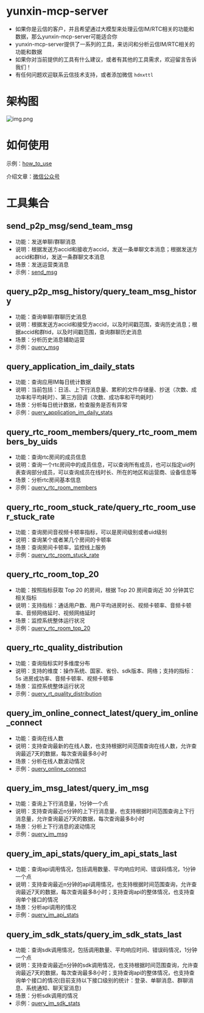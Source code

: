 
# yunxin-mcp-server

* 如果你是云信的客户，并且希望通过大模型来处理云信IM/RTC相关的功能和数据，那么yunxin-mcp-server可能适合你
* yunxin-mcp-server提供了一系列的工具，来访问和分析云信IM/RTC相关的功能和数据
* 如果你对当前提供的工具有什么建议，或者有其他的工具需求，欢迎留言告诉我们！
* 有任何问题欢迎联系云信技术支持，或者添加微信 `hdnxttl`

# 架构图

![img.png](docs/img_39.png)

# 如何使用

示例：[how_to_use](docs/how_to_use.md)

介绍文章：[微信公众号](https://mp.weixin.qq.com/s/u7ghW78T_E6X2i-urxk1ig)

# 工具集合

## send_p2p_msg/send_team_msg

* 功能：发送单聊/群聊消息
* 说明：根据发送方accid和接收方accid，发送一条单聊文本消息；根据发送方accid和群tid，发送一条群聊文本消息
* 场景：发送运营类消息
* 示例：[send_msg](docs/send_msg.md)

## query_p2p_msg_history/query_team_msg_history

* 功能：查询单聊/群聊历史消息
* 说明：根据发送方accid和接受方accid，以及时间戳范围，查询历史消息；根据accid和群tid，以及时间戳范围，查询群聊历史消息
* 场景：分析历史消息辅助运营
* 示例：[query_msg](docs/query_msg.md)

## query_application_im_daily_stats

* 功能：查询应用IM每日统计数据
* 说明：当前包括：日活、上下行消息量、累积的文件存储量、抄送（次数、成功率和平均耗时）、第三方回调（次数、成功率和平均耗时）
* 场景：分析每日统计数据，检查服务是否有异常
* 示例：[query_application_im_daily_stats](docs/query_application_im_daily_stats.md)

## query_rtc_room_members/query_rtc_room_members_by_uids

* 功能：查询rtc房间的成员信息
* 说明：查询一个rtc房间中的成员信息，可以查询所有成员，也可以指定uid列表查询部分成员，可以查询成员在线时长、所在的地区和运营商、设备信息等
* 场景：分析rtc房间基本信息
* 示例：[query_rtc_room_members](docs/query_rtc_room_members.md)

## query_rtc_room_stuck_rate/query_rtc_room_user_stuck_rate

* 功能：查询房间音视频卡顿率指标，可以是房间级别或者uid级别
* 说明：查询某个或者某几个房间的卡顿率
* 场景：查询房间卡顿率，监控线上服务
* 示例：[query_rtc_room_stuck_rate](docs/query_rtc_room_stuck_rate.md)

## query_rtc_room_top_20

* 功能：按照指标获取 Top 20 的房间，根据 Top 20 房间查询近 30 分钟其它相关指标
* 说明：支持指标：通话用户数、用户平均进房时长、视频卡顿率、音频卡顿率、音频网络延时、视频网络延时
* 场景：监控系统整体运行状况
* 示例：[query_rtc_room_top_20](docs/query_rtc_room_top_20.md)

## query_rtc_quality_distribution

* 功能：查询指标实时多维度分布
* 说明：支持的维度：操作系统、国家、省份、sdk版本、网络；支持的指标：5s 进房成功率、音频卡顿率、视频卡顿率
* 场景：监控系统整体运行状况
* 示例：[query_rt_quality_distribution](docs/query_rt_quality_distribution.md)

## query_im_online_connect_latest/query_im_online_connect

* 功能：查询在线人数
* 说明：支持查询最新的在线人数，也支持根据时间范围查询在线人数，允许查询最近7天的数据，每次查询最多8小时
* 场景：分析在线人数波动情况
* 示例：[query_online_connect](docs/query_online_connect.md)

## query_im_msg_latest/query_im_msg

* 功能：查询上下行消息量，1分钟一个点
* 说明：支持查询最近n分钟的上下行消息量，也支持根据时间范围查询上下行消息量，允许查询最近7天的数据，每次查询最多8小时
* 场景：分析上下行消息的波动情况
* 示例：[query_im_msg](docs/query_im_msg.md)

## query_im_api_stats/query_im_api_stats_last

* 功能：查询api调用情况，包括调用数量、平均响应时间、错误码情况，1分钟一个点
* 说明：支持查询最近n分钟的api调用情况，也支持根据时间范围查询，允许查询最近7天的数据，每次查询最多8小时；支持查询api的整体情况，也支持查询单个接口的情况
* 场景：分析api调用的情况
* 示例：[query_im_api_stats](docs/query_im_api_stats.md)

## query_im_sdk_stats/query_im_sdk_stats_last

* 功能：查询sdk调用情况，包括调用数量、平均响应时间、错误码情况，1分钟一个点
* 说明：支持查询最近n分钟的sdk调用情况，也支持根据时间范围查询，允许查询最近7天的数据，每次查询最多8小时；支持查询api的整体情况，也支持查询单个接口的情况(目前支持以下接口级别的统计：登录、单聊消息、群聊消息、系统通知、聊天室消息)
* 场景：分析sdk调用的情况
* 示例：[query_im_sdk_stats](docs/query_im_sdk_stats.md)